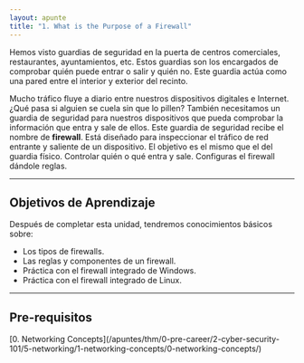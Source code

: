 ```yaml
---
layout: apunte
title: "1. What is the Purpose of a Firewall"
---
```


Hemos visto guardias de seguridad en la puerta de centros comerciales, restaurantes, ayuntamientos, etc. Estos guardias son los encargados de comprobar quién puede entrar o salir y quién no. Este guardia actúa como una pared entre el interior y exterior del recinto.

Mucho tráfico fluye a diario entre nuestros dispositivos digitales e Internet. ¿Qué pasa si alguien se cuela sin que lo pillen? También necesitamos un guardia de seguridad para nuestros dispositivos que pueda comprobar la información que entra y sale de ellos. Este guardia de seguridad recibe el nombre de **firewall**. Está diseñado para inspeccionar el tráfico de red entrante y saliente de un dispositivo. El objetivo es el mismo que el del guardia físico. Controlar quién o qué entra y sale. Configuras el firewall dándole reglas.

--------------------------
<h2>Objetivos de Aprendizaje</h2>
Después de completar esta unidad, tendremos conocimientos básicos sobre:

- Los tipos de firewalls.
- Las reglas y componentes de un firewall.
- Práctica con el firewall integrado de Windows.
- Práctica con el firewall integrado de Linux.

------------------------
<h2>Pre-requisitos</h2>
[0. Networking Concepts](/apuntes/thm/0-pre-career/2-cyber-security-101/5-networking/1-networking-concepts/0-networking-concepts/)

